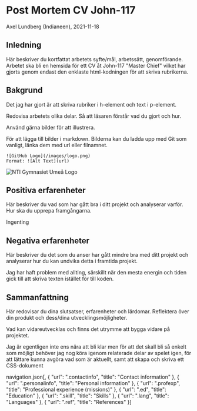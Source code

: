 # Post Mortem CV John-117


Axel Lundberg (Indianeen), 2021-11-18

## Inledning

Här beskriver du kortfattat arbetets syfte/mål, arbetssätt, genomförande.
Arbetet ska bli en hemsida för ett CV åt John-117 "Master Chief" vilket har gjorts genom endast den enklaste html-kodningen för att skriva rubrikerna.


## Bakgrund
Det jag har gjort är att skriva rubriker i h-element och text i p-element.

Redovisa arbetets olika delar. Så att läsaren förstår vad du gjort och hur.

Använd gärna bilder för att illustrera.

För att lägga till bilder i markdown. Bilderna kan du ladda upp med Git som vanligt, länka dem med url eller filnamnet.

```
![GitHub Logo](/images/logo.png)
Format: ![Alt Text](url)
```

![NTI Gymnasiet Umeå Logo](https://raw.githubusercontent.com/jensnti/Webbprojekt/master/mallar/nti_logo_white_umea.svg)

## Positiva erfarenheter

Här beskriver du vad som har gått bra i ditt projekt och analyserar varför. Hur ska du upprepa framgångarna.

Ingenting

## Negativa erfarenheter

Här beskriver du det som du anser har gått mindre bra med ditt projekt och analyserar hur du kan undvika detta i framtida projekt.

Jag har haft problem med allting, särskillt när den mesta energin och tiden gick till att skriva texten istället för till koden.
## Sammanfattning

Här redovisar du dina slutsatser, erfarenheter och lärdomar. Reflektera över din produkt och dess/dina utvecklingsmöjligheter.

Vad kan vidareutvecklas och finns det utrymme att bygga vidare på projektet.

Jag är egentligen inte ens nära att bli klar men för att det skall bli så enkelt som möjligt behöver jag nog köra igenom relaterade delar av spelet igen, för att lättare kunna avgöra vad som är aktuellt, samt att skapa och skriva ett CSS-dokument



navigation.json[,
    {
        "url": ".contactinfo",
        "title": "Contact information"
    },
    {
        "url": ".personalinfo",
        "title": "Personal information"
    },
    {
        "url": ".profexp",
        "title": "Professional experience (missions)"
    },
    {
        "url": ".ed",
        "title": "Education"
    },
    {
        "url": ".skill",
        "title": "Skills"
    },
    {
        "url": ".lang",
        "title": "Languages"
    },
    {
        "url": ".ref",
        "title": "References"
    }]
